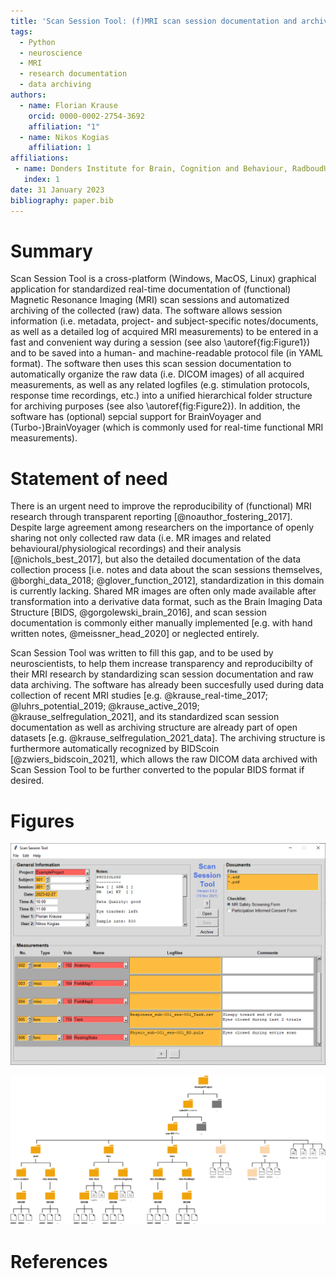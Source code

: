 ```yaml
---
title: 'Scan Session Tool: (f)MRI scan session documentation and archiving'
tags:
  - Python
  - neuroscience
  - MRI
  - research documentation
  - data archiving
authors:
  - name: Florian Krause
    orcid: 0000-0002-2754-3692
    affiliation: "1"
  - name: Nikos Kogias
    affiliation: 1
affiliations:
 - name: Donders Institute for Brain, Cognition and Behaviour, RadboudUMC, Nijmegen, The Netherlands
   index: 1
date: 31 January 2023
bibliography: paper.bib
---
```


# Summary

Scan Session Tool is a cross-platform (Windows, MacOS, Linux) graphical
application for standardized real-time documentation of (functional) Magnetic
Resonance Imaging (MRI) scan sessions and automatized archiving of the collected
(raw) data. The software allows session information (i.e. metadata, project- and
subject-specific notes/documents, as well as a detailed log of acquired MRI
measurements) to be entered in a fast and convenient way during a session (see
also \autoref{fig:Figure1}) and to be saved into a human- and machine-readable
protocol file (in YAML format).
The software then uses this scan session documentation to automatically organize
the raw data (i.e. DICOM images) of all acquired measurements, as well as any
related logfiles (e.g. stimulation protocols, response time recordings, etc.)
into a unified hierarchical folder structure for archiving purposes (see also
\autoref{fig:Figure2}).
In addition, the software has (optional) sepcial support for BrainVoyager and
(Turbo-)BrainVoyager (which is commonly used for real-time functional MRI
measurements).


# Statement of need

There is an urgent need to improve the reproducibility of (functional) MRI
research through transparent reporting [@noauthor_fostering_2017]. Despite large
agreement among researchers on the importance of openly sharing not only
collected raw data (i.e. MR images and related behavioural/physiological recordings) and
their analysis [@nichols_best_2017], but also the detailed documentation of the data
collection process [i.e. notes and data about the scan sessions themselves, @borghi_data_2018; @glover_function_2012],
standardization in this domain is currently lacking. Shared MR images are often only
made available after transformation into a derivative data format, such as the
Brain Imaging Data Structure [BIDS, @gorgolewski_brain_2016], and scan session
documentation is commonly either manually implemented [e.g. with hand written notes, @meissner_head_2020]
or neglected entirely.

Scan Session Tool was written to fill this gap, and to be used by neuroscientists,
to help them increase transparency and reproducibilty of their MRI research by
standardizing scan session documentation and raw data archiving. The software has
already been succesfully used during data collection of recent MRI studies [e.g.
@krause_real-time_2017; @luhrs_potential_2019; @krause_active_2019;
@krause_selfregulation_2021], and its standardized scan session documentation
as well as archiving structure are already part of open datasets [e.g.
@krause_selfregulation_2021_data]. The archiving structure is furthermore
automatically recognized by BIDScoin [@zwiers_bidscoin_2021], which allows the
raw DICOM data archived with Scan Session Tool to be further converted to the popular
BIDS format if desired.


# Figures

![Example of documenting a scan session with Scan Session Tool.\label{fig:Figure1}](ScanSessionToolExample.png)

![Example of resulting folder structure after archiving data with Scan Session Tool.\label{fig:Figure2}](ArchivingStructureExample.png)


# References

